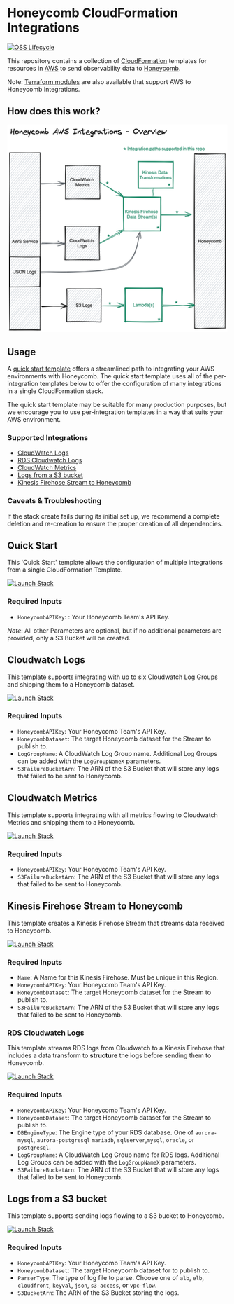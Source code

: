 # Honeycomb CloudFormation Integrations

[![OSS Lifecycle](https://img.shields.io/osslifecycle/honeycombio/cloudformation-integrations)](https://github.com/honeycombio/home/blob/main/honeycomb-oss-lifecycle-and-practices.md)

This repository contains a collection of [CloudFormation](https://docs.aws.amazon.com/AWSCloudFormation/latest/UserGuide/Welcome.html) templates for resources in [AWS](https://aws.amazon.com/) to send observability data to [Honeycomb](https://www.honeycomb.io/).

Note: [Terraform modules](https://github.com/honeycombio/terraform-aws-integrations) are also available that support AWS to Honeycomb Integrations.

## How does this work?

![AWS Integrations architecture](docs/overview.png?raw=true)

## Usage

A [quick start template](README.md#quick-start) offers a streamlined path to integrating your AWS environments with Honeycomb.
The quick start template uses all of the per-integration templates below to offer the configuration of many integrations in a single CloudFormation stack.

The quick start template may be suitable for many production purposes, but we encourage you to use per-integration templates in a way that suits your AWS environment.

### Supported Integrations

* [CloudWatch Logs](README.md#cloudwatch-logs)
* [RDS Cloudwatch Logs](README.md#rds-logs)
* [CloudWatch Metrics](README.md#cloudwatch-metrics)
* [Logs from a S3 bucket](README.md#logs-from-a-s3-bucket)
* [Kinesis Firehose Stream to Honeycomb](README.md#kinesis-firehose-stream-to-honeycomb)

### Caveats & Troubleshooting

If the stack create fails during its initial set up, we recommend a complete deletion and re-creation to ensure the proper creation of all dependencies.

## Quick Start

This 'Quick Start' template allows the configuration of multiple integrations from a single CloudFormation Template.

<a href="https://console.aws.amazon.com/cloudformation/home#/stacks/new?templateURL=https://honeycomb-builds.s3.amazonaws.com/cloudformation-templates/latest/quickstart.yml&stackName=Honeycomb-Integration" target="_blank"><img src="https://s3.amazonaws.com/cloudformation-examples/cloudformation-launch-stack.png" alt="Launch Stack" /></a>

### Required Inputs

- `HoneycombAPIKey`: : Your Honeycomb Team's API Key.

*Note*: All other Parameters are optional, but if no additional parameters are provided, only a S3 Bucket will be created.

## Cloudwatch Logs

This template supports integrating with up to six Cloudwatch Log Groups and shipping them to a Honeycomb dataset.

<a href="https://console.aws.amazon.com/cloudformation/home#/stacks/new?templateURL=https://honeycomb-builds.s3.amazonaws.com/cloudformation-templates/latest/cloudwatch-logs.yml&stackName=Honeycomb-Logs" target="_blank"><img src="https://s3.amazonaws.com/cloudformation-examples/cloudformation-launch-stack.png" alt="Launch Stack" /></a>

### Required Inputs

- `HoneycombAPIKey`: Your Honeycomb Team's API Key.
- `HoneycombDataset`: The target Honeycomb dataset for the Stream to publish to.
- `LogGroupName`: A CloudWatch Log Group name. Additional Log Groups can be added with the `LogGroupNameX` parameters.
- `S3FailureBucketArn`: The ARN of the S3 Bucket that will store any logs that failed to be sent to Honeycomb.

## Cloudwatch Metrics

This template supports integrating with all metrics flowing to Cloudwatch Metrics and shipping them to a Honeycomb.

<a href="https://console.aws.amazon.com/cloudformation/home#/stacks/new?templateURL=https://honeycomb-builds.s3.amazonaws.com/cloudformation-templates/latest/cloudwatch-metrics.yml&stackName=Honeycomb-CloudMetrics" target="_blank"><img src="https://s3.amazonaws.com/cloudformation-examples/cloudformation-launch-stack.png" alt="Launch Stack" /></a>

### Required Inputs

- `HoneycombAPIKey`: Your Honeycomb Team's API Key.
- `S3FailureBucketArn`: The ARN of the S3 Bucket that will store any logs that failed to be sent to Honeycomb.

## Kinesis Firehose Stream to Honeycomb

This template creates a Kinesis Firehose Stream that streams data received to Honeycomb.

<a href="https://console.aws.amazon.com/cloudformation/home#/stacks/new?templateURL=https://honeycomb-builds.s3.amazonaws.com/cloudformation-templates/latest/kinesis-firehose.yml&stackName=Honeycomb-Kinesis" target="_blank"><img src="https://s3.amazonaws.com/cloudformation-examples/cloudformation-launch-stack.png" alt="Launch Stack" /></a>

### Required Inputs

- `Name`: A Name for this Kinesis Firehose. Must be unique in this Region.
- `HoneycombAPIKey`: Your Honeycomb Team's API Key.
- `HoneycombDataset`: The target Honeycomb dataset for the Stream to publish to.
- `S3FailureBucketArn`: The ARN of the S3 Bucket that will store any logs that failed to be sent to Honeycomb.

### RDS Cloudwatch Logs

This template streams RDS logs from Cloudwatch to a Kinesis Firehose that includes a data transform to **structure** the logs before sending them to Honeycomb.

<a href="https://console.aws.amazon.com/cloudformation/home#/stacks/new?templateURL=https://honeycomb-builds.s3.amazonaws.com/cloudformation-templates/latest/rds-logs.yml&stackName=Honeycomb-RDS-Logs" target="_blank"><img src="https://s3.amazonaws.com/cloudformation-examples/cloudformation-launch-stack.png" alt="Launch Stack" /></a>

### Required Inputs

- `HoneycombAPIKey`: Your Honeycomb Team's API Key.
- `HoneycombDataset`: The target Honeycomb dataset for the Stream to publish to.
- `DBEngineType`: The Engine type of your RDS database. One of `aurora-mysql`, `aurora-postgresql` `mariadb`, `sqlserver`,`mysql`, `oracle`, or `postgresql`.
- `LogGroupName`: A CloudWatch Log Group name for RDS logs. Additional Log Groups can be added with the `LogGroupNameX` parameters.
- `S3FailureBucketArn`: The ARN of the S3 Bucket that will store any logs that failed to be sent to Honeycomb.

## Logs from a S3 bucket

This template supports sending logs flowing to a S3 bucket to Honeycomb.

<a href="https://console.aws.amazon.com/cloudformation/home#/stacks/new?templateURL=https://honeycomb-builds.s3.amazonaws.com/cloudformation-templates/latest/s3-logfile.yml&stackName=Honeycomb-S3-Logs" target="_blank"><img src="https://s3.amazonaws.com/cloudformation-examples/cloudformation-launch-stack.png" alt="Launch Stack" /></a>

### Required Inputs

- `HoneycombAPIKey`: Your Honeycomb Team's API Key.
- `HoneycombDataset`: The target Honeycomb dataset for to publish to.
- `ParserType`: The type of log file to parse. Choose one of `alb`, `elb`, `cloudfront`, `keyval`, `json`, `s3-access`, or `vpc-flow`.
- `S3BucketArn`: The ARN of the S3 Bucket storing the logs.
